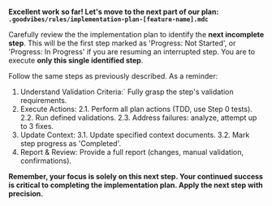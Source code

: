 <!--
<promptSpec>
    <goal>To instruct the AI editor to execute the next incomplete step in an ongoing implementation-plan-[feature-name].mdc.</goal>
    <usage>
        <scenario>Use within an AI-assisted editor after the previous step was successfully validated.</scenario>
        <tooling>AI-assisted coding editor.</tooling>
        <placeholders>
            <placeholder name="[feature-name]">The name of the feature corresponding to the plan.</placeholder>
        </placeholders>
        <notes>Ensure the implementation-plan-[feature-name].mdc is in .goodvibes/rules/. The AI will find the next 'Not Started' or 'In Progress' step and execute it using the 4-stage process.</notes>
    </usage>
    <nextSteps>
        <step>Thoroughly review the AI's code changes and its report for the executed step.</step>
        <step>Perform all manual validation checks defined for the step in the plan.</step>
        <step>If validation fails, use prompt-3.5-continue-with-clarification.md.</step>
        <step>If successful, repeat with this prompt for subsequent steps, or move to prompt-4-review-completed-plan.md if all steps are done.</step>
    </nextSteps>
</promptSpec>
-->
**Excellent work so far! Let's move to the next part of our plan: `.goodvibes/rules/implementation-plan-[feature-name].mdc`**

Carefully review the the implementation plan to identify the **next incomplete step**. This will be the first step marked as 'Progress: Not Started', or 'Progress: In Progress' if you are resuming an interrupted step. You are to execute **only this single identified step**.

Follow the same steps as previously described. As a reminder:
1.  Understand Validation Criteria:` Fully grasp the step's validation requirements.
2.  Execute Actions:
    2.1.    Perform all plan actions (TDD, use Step 0 tests).
    2.2.    Run defined validations.
    2.3.    Address failures: analyze, attempt up to 3 fixes.
3. Update Context:
    3.1.    Update specified context documents.
    3.2.    Mark step progress as 'Completed'.
4. Report & Review: Provide a full report (changes, manual validation, confirmations).

**Remember, your focus is solely on this next step. Your continued success is critical to completing the implementation plan. Apply the next step with precision.**
